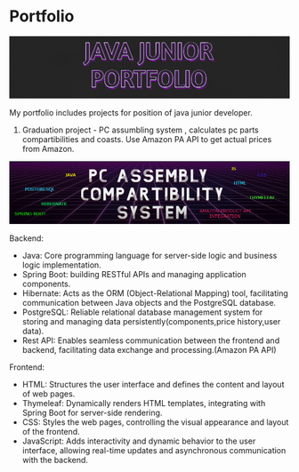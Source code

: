 # Portfolio

<img src = "pf.png"></img>


My portfolio includes projects for position of java junior developer.

1. Graduation project - PC assumbling system , calculates pc parts compartibilities and coasts.
   Use Amazon PA API to get actual prices from Amazon.
   
<img src = "PCASS.png"></img>

Backend:

- Java: Core programming language for server-side logic and business logic implementation.
- Spring Boot: building RESTful APIs and managing application components.
- Hibernate: Acts as the ORM (Object-Relational Mapping) tool, facilitating communication between Java objects and the PostgreSQL database.
- PostgreSQL: Reliable relational database management system for storing and managing data persistently(components,price history,user data).
- Rest API: Enables seamless communication between the frontend and backend, facilitating data exchange and processing.(Amazon PA API)
  
  
Frontend:

- HTML: Structures the user interface and defines the content and layout of web pages.
- Thymeleaf: Dynamically renders HTML templates, integrating with Spring Boot for server-side rendering.
- CSS: Styles the web pages, controlling the visual appearance and layout of the frontend.
- JavaScript: Adds interactivity and dynamic behavior to the user interface, allowing real-time updates and asynchronous communication with the backend.
